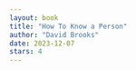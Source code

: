 ```yaml
---
layout: book
title: "How To Know a Person"
author: "David Brooks"
date: 2023-12-07
stars: 4
---
```


